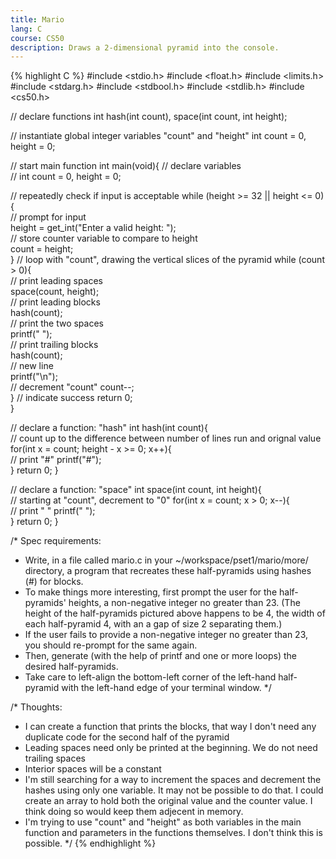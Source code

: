 ```yaml
---
title: Mario
lang: C
course: CS50
description: Draws a 2-dimensional pyramid into the console.
---
```

{% highlight C %}
#include <stdio.h>
#include <float.h>
#include <limits.h>
#include <stdarg.h>
#include <stdbool.h>
#include <stdlib.h>
#include <cs50.h>

// declare functions
int hash(int count), space(int count, int height);      

// instantiate global integer variables "count" and "height"
int count = 0, height = 0;                              

// start main function
int main(void){
// declare variables                                         
// int count = 0, height = 0;                           

// repeatedly check if input is acceptable
  while (height >= 32 || height <= 0){               
    // prompt for input   
    height = get_int("Enter a valid height: ");   
    // store counter variable to compare to height      
    count = height;                                     
  }
  // loop with "count", drawing the vertical slices of the pyramid
  while (count > 0){         
    // print leading spaces                           
    space(count, height);       
    // print leading blocks                       
    hash(count);                      
    // print the two spaces                  
    printf("  ");        
    // print trailing blocks                               
    hash(count);                        
    // new line                
    printf("\n");                                       
    // decrement "count"
    count--;                                            
    }
  // indicate success
  return 0;                                             
}

// declare a function: "hash"
int hash(int count){                                    
  // count up to the difference between number of lines run and orignal value
  for(int x = count; height - x >= 0; x++){             
    // print "#"
    printf("#");                                        
  }
  return 0;
}

// declare a function: "space"
int space(int count, int height){                       
  // starting at "count", decrement to "0"
  for(int x = count; x > 0; x--){                       
    // print " "
    printf(" ");                                        
  }
  return 0;
}

/* Spec requirements:
- Write, in a file called mario.c in your ~/workspace/pset1/mario/more/ directory, a program that recreates these half-pyramids using hashes (#) for blocks.
- To make things more interesting, first prompt the user for the half-pyramids' heights, a non-negative integer no greater than 23. (The height of the half-pyramids pictured above happens to be 4, the width of each half-pyramid 4, with an a gap of size 2 separating them.)
- If the user fails to provide a non-negative integer no greater than 23, you should re-prompt for the same again.
- Then, generate (with the help of printf and one or more loops) the desired half-pyramids.
- Take care to left-align the bottom-left corner of the left-hand half-pyramid with the left-hand edge of your terminal window.
*/

/*
Thoughts:
- I can create a function that prints the blocks, that way I don't need any duplicate code for the second half of the pyramid
- Leading spaces need only be printed at the beginning. We do not need trailing spaces
- Interior spaces will be a constant
- I'm still searching for a way to increment the spaces and decrement the hashes using only one variable. It may not be possible to do that. I could create an array to hold both the original value and the counter value. I think doing so would keep them adjecent in memory.
- I'm trying to use "count" and "height" as both variables in the main function and parameters in the functions themselves. I don't think this is possible.
*/
{% endhighlight %}
